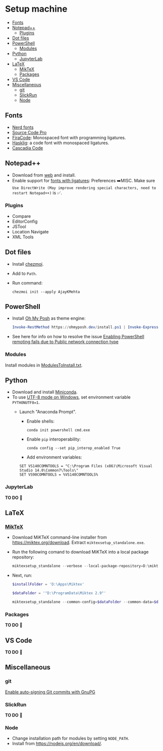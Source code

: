 # Setup machine

<!-- TOC -->

- [Fonts](#fonts)
- [Notepad++](#notepad)
    - [Plugins](#plugins)
- [Dot files](#dot-files)
- [PowerShell](#powershell)
    - [Modules](#modules)
- [Python](#python)
    - [JupyterLab](#jupyterlab)
- [LaTeX](#latex)
    - [MikTeX](#miktex)
    - [Packages](#packages)
- [VS Code](#vs-code)
- [Miscellaneous](#miscellaneous)
    - [git](#git)
    - [SlickRun](#slickrun)
    - [Node](#node)

<!-- /TOC -->

## Fonts

- [Nerd fonts](https://github.com/ryanoasis/nerd-fonts)
- [Source Code Pro](https://github.com/adobe-fonts/source-code-pro)
- [FiraCode](https://github.com/tonsky/FiraCode): Monospaced font with programming ligatures.
- [Hasklig](https://github.com/i-tu/Hasklig): a code font with monospaced ligatures.
- [Cascadia Code](https://github.com/microsoft/cascadia-code)

## Notepad++

- Download from [web](https://notepad-plus-plus.org/download/) and install.
- Enable support for [fonts with ligatures](
    <https://github.com/notepad-plus-plus/notepad-plus-plus/pull/8326>): Preferences :arrow_right:MISC. Make sure `Use DirectWrite (May improve rendering special characters, need to restart Notepad++)` is :white_check_mark:.

### Plugins

- Compare
- EditorConfig
- JSTool
- Location Navigate
- XML Tools

## Dot files

- Install [chezmoi](https://github.com/twpayne/chezmoi).
- Add to `Path`.
- Run command:

    ```shell
    chezmoi init --apply AjayKMehta
    ```

## PowerShell

- Install [Oh My Posh](https://ohmyposh.dev/docs/installation/windows) as theme engine:

    ```powershell
    Invoke-RestMethod https://ohmyposh.dev/install.ps1 | Invoke-Expression 
    ```

- See here for info on how to resolve the issue [Enabling PowerShell remoting fails due to Public network connection type](https://4sysops.com/archives/enabling-powershell-remoting-fails-due-to-public-network-connection-type/)

### Modules

Install modules in [ModulesToInstall.txt](./ModulesToInstall.txt).

## Python

- Download and install [Miniconda](https://docs.conda.io/en/latest/miniconda.html).
- To use [UTF-8 mode on Windows](https://dev.to/methane/python-use-utf-8-mode-on-windows-212i), set environment variable `PYTHONUTF8=1`.
    - Launch "Anaconda Prompt".
        - Enable shells:

            ```shell
            conda init powershell cmd.exe
            ```

        - Enable `pip` interoperability:

            ```shell
            conda config --set pip_interop_enabled True
            ```

        - Add environment variables:

        ```shell
        SET VS140COMNTOOLS = "C:\Program Files (x86)\Microsoft Visual Studio 14.0\Common7\Tools\"
        SET VS90COMNTOOLS = %VS140COMNTOOLS%
        ```

### JupyterLab

**TO DO** 🚧

## LaTeX

### [MikTeX](https://miktex.org/howto/deploy-miktex)

- Download MiKTeX command-line installer from <https://miktex.org/download>. Extract `miktexsetup_standalone.exe`.
- Run the following comand to download MiKTeX into a local package repository:

    ```powershell
    miktexsetup_standalone --verbose --local-package-repository=D:\miktex-repository --package-set=basic download
    ```

- Next, run:

    ```powershell
    $installFolder = 'D:\Apps\Miktex'
    
    $dataFolder = '"D:\ProgramData\Miktex 2.9"'
    
    miktexsetup_standalone --common-config=$dataFolder --common-data=$dataFolder --common-install=$installFolder --local-package-repository=D:\miktex-repository --modify-path --package-set=basic --shared=yes --user-config="env:APPDATA\MiKTeX" --user-data="env:LOCALAPPDATA\MiKTeX" --print-info-only install
    ```

### Packages

**TO DO** 🚧

## VS Code

**TO DO** 🚧

## Miscellaneous

### git

[Enable auto-signing Git commits with GnuPG](https://gist.github.com/BoGnY/f9b1be6393234537c3e247f33e74094a)

### SlickRun

**TO DO** 🚧

### Node

- Change installation path for modules by setting `NODE_PATH`.
- Install from <https://nodejs.org/en/download/>.
